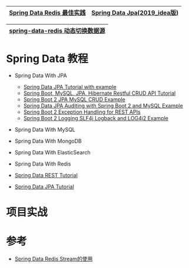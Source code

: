 
[Spring Data Redis 最佳实践](https://www.jianshu.com/p/6eb4306ef365)|[Spring Data Jpa(2019_idea版)](https://www.bilibili.com/video/BV1Y4411W7Rx?from=search&seid=15302849285323004849)|
---|---|

[spring-data-redis 动态切换数据源](https://www.jianshu.com/p/571b0c55ed4c)|
---|

# Spring Data 教程
* Spring Data With JPA
  * [Spring Data JPA Tutorial with example](https://www.javaguides.net/p/spring-data-jpa-tutorial.html)
  * [Spring Boot, MySQL, JPA, Hibernate Restful CRUD API Tutorial](https://www.javaguides.net/2018/09/spring-data-jpa-auditing-with-spring-boot2-and-mysql-example.html)
  * [Spring Boot 2 JPA MySQL CRUD Example](https://www.javaguides.net/2018/09/spring-boot-2-jpa-mysql-crud-example.html)
  * [Spring Data JPA Auditing with Spring Boot 2 and MySQL Example](https://www.javaguides.net/2018/09/spring-data-jpa-auditing-with-spring-boot2-and-mysql-example.html)
  * [Spring Boot 2 Exception Handling for REST APIs](https://www.javaguides.net/2018/09/spring-boot-2-exception-handling-for-rest-apis.html) 
  * [Spring Boot 2 Logging SLF4j Logback and LOG4j2 Example](https://www.javaguides.net/2018/09/spring-boot-2-logging-slf4j-logback-and-log4j-example.html)
* Spring Data With MySQL
* Spring Data With MongoDB
* Spring Data With ElasticSearch
* Spring Data With Redis



* [Spring Data REST Tutorial](https://www.javaguides.net/2021/07/spring-data-rest-tutorial.html)
* [Spring Data JPA Tutorial](https://www.javaguides.net/p/spring-data-jpa-tutorial.html)

# 项目实战



# 参考

* [Spring Data Redis Stream的使用](https://www.jianshu.com/p/b33a96624d36)

